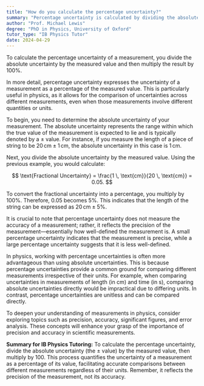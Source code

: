 ```yaml
---
title: "How do you calculate the percentage uncertainty?"
summary: "Percentage uncertainty is calculated by dividing the absolute uncertainty by the measured value and multiplying the result by 100%."
author: "Prof. Michael Lewis"
degree: "PhD in Physics, University of Oxford"
tutor_type: "IB Physics Tutor"
date: 2024-04-29
---
```


To calculate the percentage uncertainty of a measurement, you divide the absolute uncertainty by the measured value and then multiply the result by $100\%$.

In more detail, percentage uncertainty expresses the uncertainty of a measurement as a percentage of the measured value. This is particularly useful in physics, as it allows for the comparison of uncertainties across different measurements, even when those measurements involve different quantities or units.

To begin, you need to determine the absolute uncertainty of your measurement. The absolute uncertainty represents the range within which the true value of the measurement is expected to lie and is typically denoted by a ± value. For instance, if you measure the length of a piece of string to be $20 \, \text{cm} \pm 1 \, \text{cm}$, the absolute uncertainty in this case is $1 \, \text{cm}$.

Next, you divide the absolute uncertainty by the measured value. Using the previous example, you would calculate:

$$
\text{Fractional Uncertainty} = \frac{1 \, \text{cm}}{20 \, \text{cm}} = 0.05.
$$

To convert the fractional uncertainty into a percentage, you multiply by $100\%$. Therefore, $0.05$ becomes $5\%$. This indicates that the length of the string can be expressed as $20 \, \text{cm} \pm 5\%$.

It is crucial to note that percentage uncertainty does not measure the accuracy of a measurement; rather, it reflects the precision of the measurement—essentially how well-defined the measurement is. A small percentage uncertainty indicates that the measurement is precise, while a large percentage uncertainty suggests that it is less well-defined.

In physics, working with percentage uncertainties is often more advantageous than using absolute uncertainties. This is because percentage uncertainties provide a common ground for comparing different measurements irrespective of their units. For example, when comparing uncertainties in measurements of length (in cm) and time (in s), comparing absolute uncertainties directly would be impractical due to differing units. In contrast, percentage uncertainties are unitless and can be compared directly.

To deepen your understanding of measurements in physics, consider exploring topics such as precision, accuracy, significant figures, and error analysis. These concepts will enhance your grasp of the importance of precision and accuracy in scientific measurements.

**Summary for IB Physics Tutoring:** To calculate the percentage uncertainty, divide the absolute uncertainty (the ± value) by the measured value, then multiply by $100$. This process quantifies the uncertainty of a measurement as a percentage of its value, facilitating accurate comparisons between different measurements regardless of their units. Remember, it reflects the precision of the measurement, not its accuracy.
    